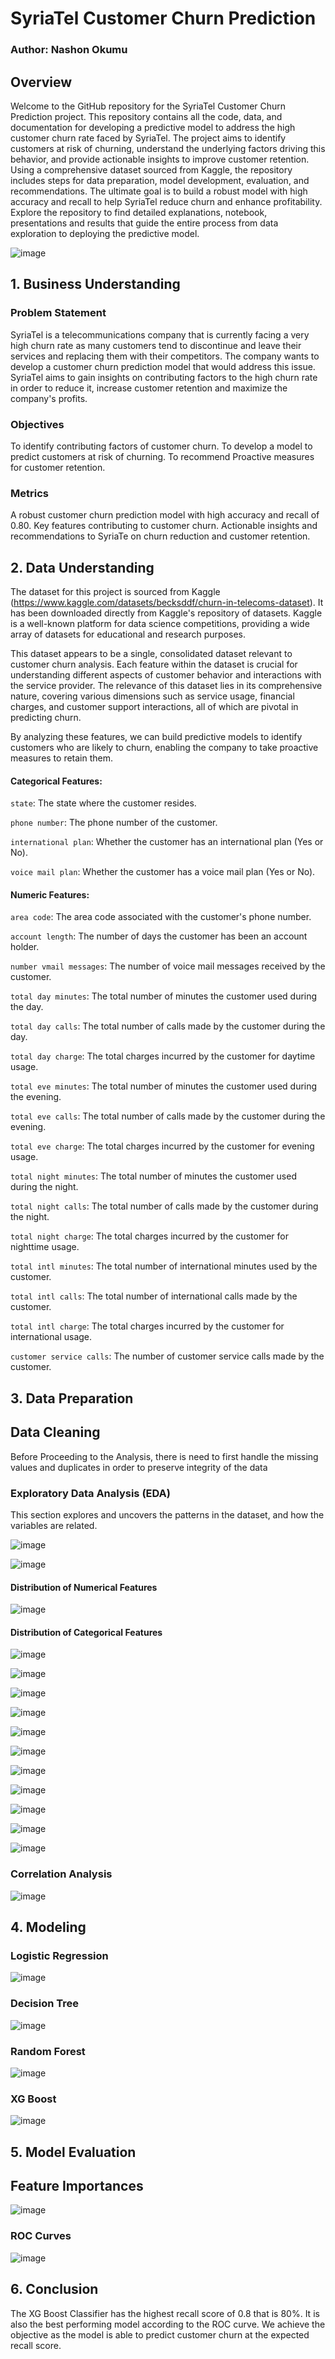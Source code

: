 # SyriaTel Customer Churn Prediction
### Author: Nashon Okumu

## Overview

Welcome to the GitHub repository for the SyriaTel Customer Churn Prediction project. This repository contains all the code, data, and documentation for developing a predictive model to address the high customer churn rate faced by SyriaTel. The project aims to identify customers at risk of churning, understand the underlying factors driving this behavior, and provide actionable insights to improve customer retention. Using a comprehensive dataset sourced from Kaggle, the repository includes steps for data preparation, model development, evaluation, and recommendations. The ultimate goal is to build a robust model with high accuracy and recall to help SyriaTel reduce churn and enhance profitability. Explore the repository to find detailed explanations, notebook, presentations and results that guide the entire process from data exploration to deploying the predictive model.

![image](https://github.com/NashonOkumu/churn-prediction/assets/66790358/0840e334-da77-45ba-a28f-a07595e8fb66)


## 1. Business Understanding

### Problem Statement
    
SyriaTel is a telecommunications company that is currently facing a very high churn rate as many customers tend to discontinue and leave their services and replacing them with their competitors. The company wants to develop a customer churn prediction model that would address this issue. SyriaTel aims to gain insights on contributing factors to the high churn rate in order to reduce it, increase customer retention and maximize the company's profits.

### Objectives
To identify contributing factors of customer churn.
To develop a model to predict customers at risk of churning.
To recommend Proactive measures for customer retention.
### Metrics
A robust customer churn prediction model with high accuracy and recall of 0.80.
Key features contributing to customer churn.
Actionable insights and recommendations to SyriaTe on churn reduction and customer retention.

## 2. Data Understanding
The dataset for this project is sourced from Kaggle (https://www.kaggle.com/datasets/becksddf/churn-in-telecoms-dataset). It has been downloaded directly from Kaggle's repository of datasets. Kaggle is a well-known platform for data science competitions, providing a wide array of datasets for educational and research purposes.

This dataset appears to be a single, consolidated dataset relevant to customer churn analysis. Each feature within the dataset is crucial for understanding different aspects of customer behavior and interactions with the service provider. The relevance of this dataset lies in its comprehensive nature, covering various dimensions such as service usage, financial charges, and customer support interactions, all of which are pivotal in predicting churn.

By analyzing these features, we can build predictive models to identify customers who are likely to churn, enabling the company to take proactive measures to retain them.

#### Categorical Features:

`state`: The state where the customer resides.

`phone number`: The phone number of the customer.

`international plan`: Whether the customer has an international plan (Yes or No).

`voice mail plan`: Whether the customer has a voice mail plan (Yes or No).

#### Numeric Features:

`area code`: The area code associated with the customer's phone number.

`account length`: The number of days the customer has been an account holder.

`number vmail messages`: The number of voice mail messages received by the customer.

`total day minutes`: The total number of minutes the customer used during the day.

`total day calls`: The total number of calls made by the customer during the day.

`total day charge`: The total charges incurred by the customer for daytime usage.

`total eve minutes`: The total number of minutes the customer used during the evening.

`total eve calls`: The total number of calls made by the customer during the evening.

`total eve charge`: The total charges incurred by the customer for evening usage.

`total night minutes`: The total number of minutes the customer used during the night.

`total night calls`: The total number of calls made by the customer during the night.

`total night charge`: The total charges incurred by the customer for nighttime usage.

`total intl minutes`: The total number of international minutes used by the customer.

`total intl calls`: The total number of international calls made by the customer.

`total intl charge`: The total charges incurred by the customer for international usage.

`customer service calls`: The number of customer service calls made by the customer.

## 3. Data Preparation

## Data Cleaning
Before Proceeding to the Analysis, there is need to first handle the missing values and duplicates in order to preserve integrity of the data

### Exploratory Data Analysis (EDA)

This section explores and uncovers the patterns in the dataset, and how the variables are related.

![image](https://github.com/NashonOkumu/churn-prediction/assets/66790358/6c3358e4-52dc-4d8f-9b6e-17d6f902249b)


![image](https://github.com/NashonOkumu/churn-prediction/assets/66790358/b1dd25bb-f75e-4e05-8188-8ec10043ea83)


#### Distribution of Numerical Features

![image](https://github.com/NashonOkumu/churn-prediction/assets/66790358/44edf66e-0352-4bc4-be64-33116f130750)


#### Distribution of Categorical Features

![image](https://github.com/NashonOkumu/churn-prediction/assets/66790358/29f55808-a9cd-4115-8b4f-2da0305353ff)

![image](https://github.com/NashonOkumu/churn-prediction/assets/66790358/febd2151-bfe9-4389-8e7e-23cb9a71c2e2)

![image](https://github.com/NashonOkumu/churn-prediction/assets/66790358/3400e172-4a53-4c57-a5a6-a57d9fe40c9c)

![image](https://github.com/NashonOkumu/churn-prediction/assets/66790358/6b304fd8-4b65-43dc-a324-6fe4faad0c1f)

![image](https://github.com/NashonOkumu/churn-prediction/assets/66790358/62a8999a-f78b-4570-9215-893551025b43)

![image](https://github.com/NashonOkumu/churn-prediction/assets/66790358/5e67ac2f-004b-4aea-8d0a-60885dff015c)

![image](https://github.com/NashonOkumu/churn-prediction/assets/66790358/68962d0a-c592-4166-98e1-97f2f3bafede)

![image](https://github.com/NashonOkumu/churn-prediction/assets/66790358/c664d1ec-0999-4a77-9340-f4d50e37c8c0)

![image](https://github.com/NashonOkumu/churn-prediction/assets/66790358/274be5a6-6af7-46b0-8a22-4727e881d7ce)

![image](https://github.com/NashonOkumu/churn-prediction/assets/66790358/132b293f-fc07-4bbe-9560-83087aa9fbef)

![image](https://github.com/NashonOkumu/churn-prediction/assets/66790358/8531b396-c39f-417b-b7d1-fa265e41423b)

### Correlation Analysis

![image](https://github.com/NashonOkumu/churn-prediction/assets/66790358/15ea930a-9ca1-403a-80f2-710ced30a630)


## 4. Modeling

### Logistic Regression 

![image](https://github.com/NashonOkumu/churn-prediction/assets/66790358/4ee49d75-bd7c-4e39-8c5b-fe4e93105da4)


### Decision Tree

![image](https://github.com/NashonOkumu/churn-prediction/assets/66790358/b7145672-db69-436d-b3bc-650fe84496da)

### Random Forest

![image](https://github.com/NashonOkumu/churn-prediction/assets/66790358/3424323f-5c6a-4353-a97c-a82eb8e2d1dd)


### XG Boost

![image](https://github.com/NashonOkumu/churn-prediction/assets/66790358/7d420ee6-17d5-445f-8816-87beffccf6ce)


## 5. Model Evaluation

## Feature Importances

![image](https://github.com/NashonOkumu/churn-prediction/assets/66790358/6e325ff1-625b-4ffb-9f7e-7ff6aeb39b1b)


### ROC Curves

![image](https://github.com/NashonOkumu/churn-prediction/assets/66790358/8bf0a870-259e-4fdc-85b1-a30ea9328896)

## 6. Conclusion

The XG Boost Classifier has the highest recall score of 0.8 that is 80%. It is also the best performing model according to the ROC curve. We achieve the objective as the model is able to predict customer churn at the expected recall score.
